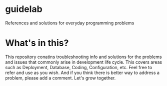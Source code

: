 # guidelab
References and solutions for everyday programming problems

# What's in this?
This repository conatins troubleshooting info and solutions for the problems and issues that commonly arise in development life cycle. This covers areas such as Deployment, Database, Coding, Configuration, etc. Feel free to refer and use as you wish. And if you think there is better way to address a problem, please add a comment. Let's grow together.
